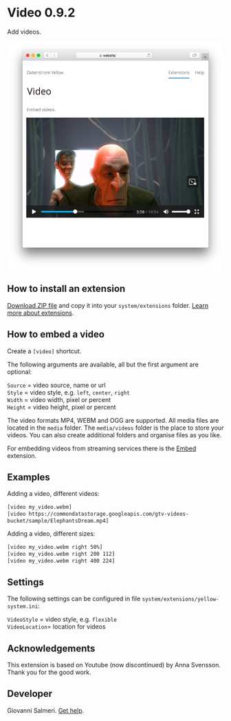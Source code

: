# Video 0.9.2

Add videos.

<p align="center"><img src="SCREENSHOT.png" alt="Screenshot"></p>

## How to install an extension

[Download ZIP file](https://github.com/GiovanniSalmeri/yellow-video/archive/refs/heads/main.zip) and copy it into your `system/extensions` folder. [Learn more about extensions](https://github.com/annaesvensson/yellow-update).

## How to embed a video

Create a `[video]` shortcut. 

The following arguments are available, all but the first argument are optional:
 
`Source` = video source, name or url  
`Style` = video style, e.g. `left`, `center`, `right`  
`Width` = video width, pixel or percent  
`Height` = video height, pixel or percent  

The video formats MP4, WEBM and OGG are supported. All media files are located in the `media` folder. The `media/videos` folder is the place to store your videos. You can also create additional folders and organise files as you like.

For embedding videos from streaming services there is the [Embed](https://github.com/GiovanniSalmeri/yellow-embed) extension.

## Examples

Adding a video, different videos:

    [video my_video.webm]
    [video https://commondatastorage.googleapis.com/gtv-videos-bucket/sample/ElephantsDream.mp4]

Adding a video, different sizes:

    [video my_video.webm right 50%]
    [video my_video.webm right 200 112]
    [video my_video.webm right 400 224]

## Settings

The following settings can be configured in file `system/extensions/yellow-system.ini`:

`VideoStyle` = video style, e.g. `flexible`  
`VideoLocation`= location for videos  

## Acknowledgements

This extension is based on Youtube (now discontinued) by Anna Svensson. Thank you for the good work. 

## Developer

Giovanni Salmeri. [Get help](https://datenstrom.se/yellow/help/).
